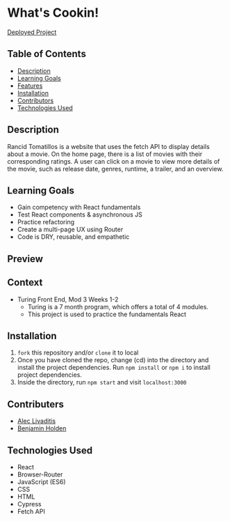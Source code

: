 # What's Cookin!

[Deployed Project](https://rancid-tomatillos-gules.vercel.app/) 

## Table of Contents
* [Description](#Description)
* [Learning Goals](#Learning-Goals)
* [Features](#Features)
* [Installation](#Installation)
* [Contributors](#Contributors)
* [Technologies Used](#Technologies-Used)

## Description
Rancid Tomatillos is a website that uses the fetch API to display details about a movie.  On the home page, there is a list of movies with their corresponding ratings.  A user can click on a movie to view more details of the movie, such as release date, genres, runtime, a trailer, and an overview.

## Learning Goals
- Gain competency with React fundamentals
- Test React components & asynchronous JS
- Practice refactoring
- Create a multi-page UX using Router
- Code is DRY, reusable, and empathetic


## Preview

## Context

- Turing Front End, Mod 3 Weeks 1-2
  - Turing is a 7 month program, which offers a total of 4 modules.
  - This project is used to practice the fundamentals React


## Installation
1. `fork` this repository and/or `clone` it to local
1. Once you have cloned the repo, change (cd) into the directory and install the project dependencies. Run `npm install` or `npm i` to install project dependencies.
1. Inside the directory, run `npm start` and visit `localhost:3000`


## Contributers
- [Alec Livaditis](https://github.com/alivaditis)
- [Benjamin Holden](https://github.com/BenHolden010)


## Technologies Used
- React
- Browser-Router
- JavaScript (ES6)
- CSS
- HTML
- Cypress
- Fetch API